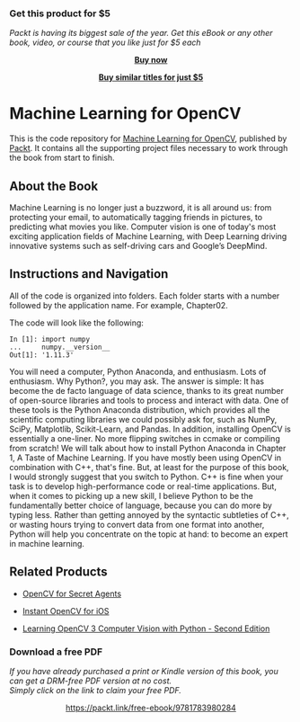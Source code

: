 
### Get this product for $5

<i>Packt is having its biggest sale of the year. Get this eBook or any other book, video, or course that you like just for $5 each</i>


<b><p align='center'>[Buy now](https://packt.link/9781783980284)</p></b>


<b><p align='center'>[Buy similar titles for just $5](https://subscription.packtpub.com/search)</p></b>


# Machine Learning for OpenCV
This is the code repository for [Machine Learning for OpenCV](https://www.packtpub.com/big-data-and-business-intelligence/machine-learning-opencv?utm_source=github&utm_medium=repository&utm_campaign=9781783980284), published by [Packt](https://www.packtpub.com/?utm_source=github). It contains all the supporting project files necessary to work through the book from start to finish.
## About the Book
Machine Learning is no longer just a buzzword, it is all around us: from protecting your email, to automatically tagging friends in pictures, to predicting what movies you like. Computer vision is one of today's most exciting application fields of Machine Learning, with Deep Learning driving innovative systems such as self-driving cars and Google’s DeepMind.
## Instructions and Navigation
All of the code is organized into folders. Each folder starts with a number followed by the application name. For example, Chapter02.



The code will look like the following:
```
In [1]: import numpy
...     numpy.__version__
Out[1]: '1.11.3'
```

You will need a computer, Python Anaconda, and enthusiasm. Lots of enthusiasm. Why
Python?, you may ask. The answer is simple: It has become the de facto language of data
science, thanks to its great number of open-source libraries and tools to process and interact
with data. One of these tools is the Python Anaconda distribution, which provides all the
scientific computing libraries we could possibly ask for, such as NumPy, SciPy, Matplotlib,
Scikit-Learn, and Pandas. In addition, installing OpenCV is essentially a one-liner. No more
flipping switches in ccmake or compiling from scratch! We will talk about how to install
Python Anaconda in Chapter 1, A Taste of Machine Learning. If you have mostly been
using OpenCV in combination with C++, that's fine. But, at least for the purpose of this
book, I would strongly suggest that you switch to Python. C++ is fine when your task is to
develop high-performance code or real-time applications. But, when it comes to picking up
a new skill, I believe Python to be the fundamentally better choice of language, because you
can do more by typing less. Rather than getting annoyed by the syntactic subtleties of C++,
or wasting hours trying to convert data from one format into another, Python will help you
concentrate on the topic at hand: to become an expert in machine learning.

## Related Products
* [OpenCV for Secret Agents](https://www.packtpub.com/application-development/opencv-secret-agents?utm_source=github&utm_medium=repository&utm_campaign=9781783287376)

* [Instant OpenCV for iOS](https://www.packtpub.com/application-development/instant-opencv-ios?utm_source=github&utm_medium=repository&utm_campaign=9781782163848)

* [Learning OpenCV 3 Computer Vision with Python - Second Edition](https://www.packtpub.com/application-development/learning-opencv-3-computer-vision-python-second-edition?utm_source=github&utm_medium=repository&utm_campaign=9781785283840)

### Download a free PDF

 <i>If you have already purchased a print or Kindle version of this book, you can get a DRM-free PDF version at no cost.<br>Simply click on the link to claim your free PDF.</i>
<p align="center"> <a href="https://packt.link/free-ebook/9781783980284">https://packt.link/free-ebook/9781783980284 </a> </p>